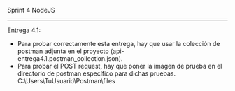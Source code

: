 Sprint 4 NodeJS

---------------------

Entrega 4.1:
- Para probar correctamente esta entrega, hay que usar la colección de postman adjunta en el proyecto (api-entrega4.1.postman_collection.json).
- Para probar el POST request, hay que poner la imagen de prueba en el directorio de postman específico para dichas pruebas. C:\Users\TuUsuario\Postman\files